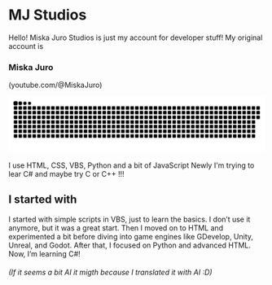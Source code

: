 # MJ Studios
Hello! Miska Juro Studios is just my account for developer stuff!
My original account is
### Miska Juro
(youtube.com/@MiskaJuro)

<p align="center">
 <img width="600" src="Snake.svg" alt="snake"/>
</p>

I use HTML, CSS, VBS, Python and a bit of JavaScript
Newly I'm trying to lear C# and maybe try C or C++ !!!

## I started with
I started with simple scripts in VBS, just to learn the basics.
I don’t use it anymore, but it was a great start.
Then I moved on to HTML and experimented a bit
before diving into game engines like GDevelop, Unity, Unreal, and Godot.
After that, I focused on Python and advanced HTML.
Now, I’m learning C#!

###### (If it seems a bit AI it migth because I translated it with AI :D)
